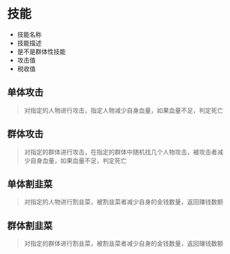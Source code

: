 
# 技能

* 技能名称
* 技能描述
* 是不是群体性技能
* 攻击值
* 税收值

## 单体攻击

> 对指定的人物进行攻击，指定人物减少自身血量，如果血量不足，判定死亡

## 群体攻击

> 对指定的群体进行攻击，在指定的群体中随机找几个人物攻击，被攻击者减少自身血量，如果血量不足，判定死亡

## 单体割韭菜

> 对指定的人物进行割韭菜，被割韭菜者减少自身的金钱数量，返回赚钱数额

## 群体割韭菜

> 对指定的群体进行割韭菜，被割韭菜者减少自身的金钱数量，返回赚钱数额

